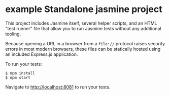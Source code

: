 # example Standalone jasmine project

This project includes Jasmine itself, several helper scripts, and an HTML "test runner"
file that allow you to run Jasmine tests without any additional tooling.

Because opening a URL in a browser from a `file://` protocol raises security
errors in most modern browsers, these files can be statically hosted using an
included Express.js application.

To run your tests:

```
$ npm install
$ npm start
```

Navigate to [http://localhost:8081](http://localhost:8081) to run your tests.
